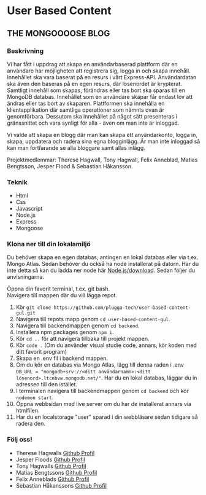 # User Based Content
## THE MONGOOOOSE BLOG
### Beskrivning 
Vi har fått i uppdrag att skapa en användarbaserad plattform där en användare har möjligheten att registrera sig, logga in och skapa innehåll. Innehållet ska vara baserat på en resurs i vårt Express-API. Användardatan ska även den baseras på en egen resurs, där lösenordet är krypterat. Samtligt innehåll som skapas, förändras eller tas bort ska sparas till en MongoDB databas. Innehållet som en användare skapar får endast lov att ändras eller tas bort av skaparen. Plattformen ska innehålla en klientapplikation där samtliga operationer som nämnts ovan är genomförbara. Dessutom ska innehållet på något sätt presenteras i gränssnittet och vara synligt för alla - även om man inte är inloggad.

Vi valde att skapa en blogg där man kan skapa ett användarkonto, logga in, skapa, uppdatera och radera sina egna blogginlägg. Är man inte inloggad så kan man fortfarande se alla bloggare samt allas inlägg. 

Projektmedlemmar: Therese Hagwall, Tony Hagwall, Felix Anneblad, Matias Bengtsson, Jesper Flood & Sebastian Håkansson.

### Teknik

- Html
- Css
- Javascript
- Node.js
- Express
- Mongoose

### Klona ner till din lokalamiljö 

Du behöver skapa en egen databas, antingen en lokal databas eller via t.ex. Mongo Atlas.
Sedan behöver du också ha node installerat på datorn. Har du inte detta så kan du ladda ner node här [Node.js/download](https://nodejs.org/en/download). Sedan följer du anvisningarna.

Öppna din favorit terminal, t.ex. git bash.  
Navigera till mappen där du vill lägga repot. 

1. Kör `git clone https://github.com/plugga-tech/user-based-content-gul.git`
2. Navigera till repots mapp genom `cd user-based-content-gul`.
3. Navigera till backendmappen genom `cd backend`.
4. Installera npm packages genom `npm i`.
5. Kör `cd ..` för att navigera tillbaka till projekt mappen.
6. Kör `code .` (Om du använder visual studie code, annars, kör koden med ditt favorit program)
7. Skapa en .env fil i backend mappen.
8. Om du kör en databas via Mongo Atlas, lägg till denna raden i .env `DB_URL = "mongodb+srv://<ditt användarnamn>:<ditt lösenord>.ltcnbvw.mongodb.net/"`. Har du en lokal databas, läggar du in adressen till den istället.
9. I terminalen navigera till backendmappen genom `cd backend` och kör `nodemon start`.
10. Öppna webbsidan med live server om du har de installerat annars via htmlfilen.
11. Har du en localstorage "user" sparad i din webbläsare sedan tidigare så radera den.


### Följ oss!

-   Therese Hagwalls [Github Profil](https://github.com/ThereseHagwall)
-   Jesper Floods [Github Profil](https://github.com/Bambyyyy)
-   Tony Hagwalls [Github Profil](https://github.com/Hagwall86)
-   Matias Bengtssons [Github Profil](https://github.com/Mrmbengan)
-   Felix Anneblads [Github Profil](https://github.com/AnnebladFelix)
-   Sebastian Håkanssons [Github Profil](https://github.com/sebbehakansson)
